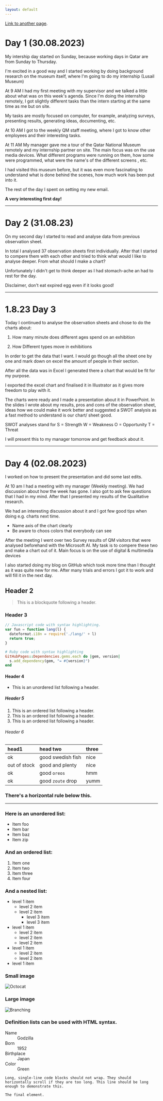 ```yaml
---
layout: default
---
```


[Link to another page](./another-page.html).

# Day 1 (30.08.2023)

My intership day started on Sunday, because working days in Qatar are from Sunday to Thursday. 

I'm excited in a good way and I started working by doing background research on the museum itself, where I'm going to do my internship (Lusail Museum)

At 9 AM I had my first meeting with my supervisor and we talked a little about what was on this week's agenda. Since I'm doing the internship remotely, I got slightly different tasks than the intern starting at the same time as me but on site.

My tasks are mostly focused on computer, for example, analyzing surveys, presenting results, generating ideas, documenting, etc.


At 10 AM I got to the weekly QM staff meeting, where I got to know other employees and their interesting tasks.

At 11 AM My manager gave me a tour of the Qatar National Museum remotely and my internship partner on site. The main focus was on the use media devices. What different programs were running on them, how some were programmed, what were the name's of the different screens , etc.

I had visited this museum before, but it was even more fascinating to understand what is done behind the scenes, how much work has been put into it.

The rest of the day I spent on setting my new email.

<b>A very interesting first day!</b>

***

# Day 2 (31.08.23)

On my second day I started to read and analyse data from previous observation sheet.

In total I analysed 37 observation sheets first individually. After that I started to compere them with each other and tried to think what would I like to analyse deeper. From what should I  make a chart?

Unfortunately I didn't get to think deeper as I had stomach-ache an had to rest for the day.

Disclaimer, don't eat expired egg even if it looks good!

***

# 1.8.23 Day 3

Today I continued to analyse the observation sheets and chose to do the charts about:

1. How many minute does different ages spend on an exhibition

2. How Different types move in exhibitions

In order to get the data that I want. I would go though all the sheet one by one and mark down on excel the amount of people in their section.

After all the data was in Excel I generated there a chart that would be fit for my purpose.

I exported the excel chart and finalised it in Illustrator as it gives more freedom to play with it.

The charts were ready and  I made a presentation about it in PowerPoint.  In the slides I wrote about my results, pros and cons of the observation sheet,  ideas how we could make it work better and suggested a SWOT analysis as a fast method to understand is our chart/ sheet good.

SWOT analyses stand for
S = Strength
W = Weakness
O = Opportunity
T = Threat

I will present this to my manager tomorrow and get feedback about it.

***

# Day 4 (02.08.2023)

I worked on how to present the presentation and did some last edits.

At 10 am I had a meeting with my manager (Weekly meeting). We had discussion about how the week has gone. I also got to ask few questions that I had in my mind. After that I presented my results of the Qualitative research.

We had an interesting discussion about it and I got few good tips when doing e.g. charts next time.
* Name axis of the chart clearly
* Be aware to choos colors that everybody can see

After the meeting I went over two Survey results of QM visitors that were analysed beforehand with the Microsoft AI. My task is to compere these two and make a chart out of it. Main focus is on the use of digital & multimedia devices

I also started doing my blog on GitHub which took more time than I thought as it was quite new for me. After many trials and errors I got it to work and will fill it in the next day.




## Header 2

> This is a blockquote following a header.


### Header 3

```js
// Javascript code with syntax highlighting.
var fun = function lang(l) {
  dateformat.i18n = require('./lang/' + l)
  return true;
}
```

```ruby
# Ruby code with syntax highlighting
GitHubPages::Dependencies.gems.each do |gem, version|
  s.add_dependency(gem, "= #{version}")
end
```

#### Header 4

*   This is an unordered list following a header.


##### Header 5

1.  This is an ordered list following a header.
2.  This is an ordered list following a header.
3.  This is an ordered list following a header.

###### Header 6

| head1        | head two          | three |
|:-------------|:------------------|:------|
| ok           | good swedish fish | nice  |
| out of stock | good and plenty   | nice  |
| ok           | good `oreos`      | hmm   |
| ok           | good `zoute` drop | yumm  |

### There's a horizontal rule below this.

* * *

### Here is an unordered list:

*   Item foo
*   Item bar
*   Item baz
*   Item zip

### And an ordered list:

1.  Item one
1.  Item two
1.  Item three
1.  Item four

### And a nested list:

- level 1 item
  - level 2 item
  - level 2 item
    - level 3 item
    - level 3 item
- level 1 item
  - level 2 item
  - level 2 item
  - level 2 item
- level 1 item
  - level 2 item
  - level 2 item
- level 1 item

### Small image

![Octocat](https://github.githubassets.com/images/icons/emoji/octocat.png)

### Large image

![Branching](https://guides.github.com/activities/hello-world/branching.png)


### Definition lists can be used with HTML syntax.

<dl>
<dt>Name</dt>
<dd>Godzilla</dd>
<dt>Born</dt>
<dd>1952</dd>
<dt>Birthplace</dt>
<dd>Japan</dd>
<dt>Color</dt>
<dd>Green</dd>
</dl>

```
Long, single-line code blocks should not wrap. They should horizontally scroll if they are too long. This line should be long enough to demonstrate this.
```

```
The final element.
```
